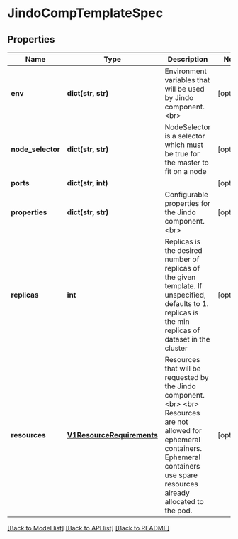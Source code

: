# JindoCompTemplateSpec

## Properties
Name | Type | Description | Notes
------------ | ------------- | ------------- | -------------
**env** | **dict(str, str)** | Environment variables that will be used by Jindo component. &lt;br&gt; | [optional] 
**node_selector** | **dict(str, str)** | NodeSelector is a selector which must be true for the master to fit on a node | [optional] 
**ports** | **dict(str, int)** |  | [optional] 
**properties** | **dict(str, str)** | Configurable properties for the Jindo component. &lt;br&gt; | [optional] 
**replicas** | **int** | Replicas is the desired number of replicas of the given template. If unspecified, defaults to 1. replicas is the min replicas of dataset in the cluster | [optional] 
**resources** | [**V1ResourceRequirements**](V1ResourceRequirements.md) | Resources that will be requested by the Jindo component. &lt;br&gt; &lt;br&gt; Resources are not allowed for ephemeral containers. Ephemeral containers use spare resources already allocated to the pod. | [optional] 

[[Back to Model list]](../README.md#documentation-for-models) [[Back to API list]](../README.md#documentation-for-api-endpoints) [[Back to README]](../README.md)


